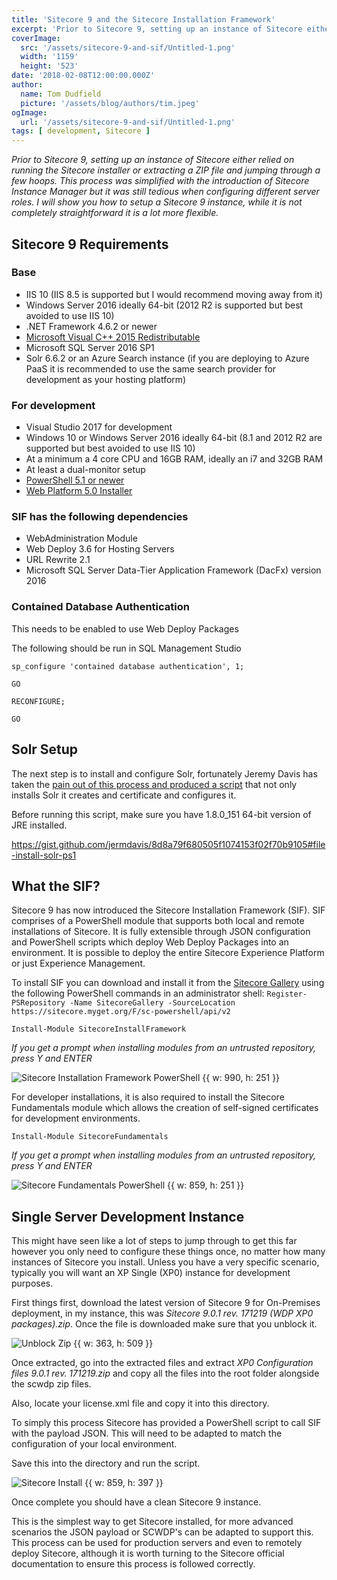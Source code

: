 ```yaml
---
title: 'Sitecore 9 and the Sitecore Installation Framework'
excerpt: 'Prior to Sitecore 9, setting up an instance of Sitecore either relied on running the Sitecore installer or extracting a ZIP file and jumping through a few hoops. This process was simplified with the introduction of Sitecore Instance Manager but it was still tedious when configuring different server roles. I will show you how to setup a Sitecore 9 instance, while it is not completely straightforward it is a lot more flexible.'
coverImage: 
  src: '/assets/sitecore-9-and-sif/Untitled-1.png'
  width: '1159'
  height: '523'
date: '2018-02-08T12:00:00.000Z'
author:
  name: Tom Dudfield
  picture: '/assets/blog/authors/tim.jpeg'
ogImage:
  url: '/assets/sitecore-9-and-sif/Untitled-1.png'
tags: [ development, Sitecore ]
---
```


*Prior to Sitecore 9, setting up an instance of Sitecore either relied on running the Sitecore installer or extracting a ZIP file and jumping through a few hoops. This process was simplified with the introduction of Sitecore Instance Manager but it was still tedious when configuring different server roles. I will show you how to setup a Sitecore 9 instance, while it is not completely straightforward it is a lot more flexible.*

## Sitecore 9 Requirements
### Base
* IIS 10 (IIS 8.5 is supported but I would recommend moving away from it)
* Windows Server 2016 ideally 64-bit (2012 R2 is supported but best avoided to use IIS 10)
* .NET Framework 4.6.2 or newer
* [Microsoft Visual C++ 2015 Redistributable](https://www.microsoft.com/en-us/download/details.aspx?id=53587)
* Microsoft SQL Server 2016 SP1
* Solr 6.6.2 or an Azure Search instance (if you are deploying to Azure PaaS it is recommended to use the same search provider for development as your hosting platform)

### For development
* Visual Studio 2017 for development
* Windows 10 or Windows Server 2016 ideally 64-bit (8.1 and 2012 R2 are supported but best avoided to use IIS 10)
* At a minimum a 4 core CPU and 16GB RAM, ideally an i7 and 32GB RAM
* At least a dual-monitor setup
* [PowerShell 5.1 or newer](https://www.microsoft.com/en-us/download/details.aspx?id=54616)
* [Web Platform 5.0 Installer](https://www.iis.net/downloads/microsoft/web-platform-installer)

### SIF has the following dependencies
* WebAdministration Module
* Web Deploy 3.6 for Hosting Servers
* URL Rewrite 2.1
* Microsoft SQL Server Data-Tier Application Framework (DacFx) version 2016

### Contained Database Authentication
This needs to be enabled to use Web Deploy Packages

The following should be run in SQL Management Studio

`sp_configure 'contained database authentication', 1;`

`GO`

`RECONFIGURE;`

`GO`

## Solr Setup
The next step is to install and configure Solr, fortunately Jeremy Davis has taken the [pain out of this process and produced a script](https://jermdavis.wordpress.com/2017/10/30/low-effort-solr-installs/) that not only installs Solr it creates and certificate and configures it.

Before running this script, make sure you have 1.8.0_151 64-bit version of JRE installed.

<script src="https://gist.github.com/TomDudfield/d9b666433d8e1ebc335bdd53b76635c4.js"></script>
https://gist.github.com/jermdavis/8d8a79f680505f1074153f02f70b9105#file-install-solr-ps1

## What the SIF?
Sitecore 9 has now introduced the Sitecore Installation Framework (SIF). SIF comprises of a  PowerShell module that supports both local and remote installations of Sitecore. It is fully extensible through JSON configuration and PowerShell scripts which deploy Web Deploy Packages into an environment. It is possible to deploy the entire Sitecore Experience Platform or just Experience Management.

To install SIF you can download and install it from the [Sitecore Gallery](https://sitecore.myget.org/gallery/sc-powershell) using the following PowerShell commands in an administrator shell:
`Register-PSRepository -Name SitecoreGallery -SourceLocation https://sitecore.myget.org/F/sc-powershell/api/v2`

`Install-Module SitecoreInstallFramework`

*If you get a prompt when installing modules from an untrusted repository, press Y and ENTER*

![Sitecore Installation Framework PowerShell {{ w: 990, h: 251 }}](/assets/sitecore-9-and-sif/Untitled-2.png)

For developer installations, it is also required to install the Sitecore Fundamentals module which allows the creation of self-signed certificates for development environments.

`Install-Module SitecoreFundamentals`

*If you get a prompt when installing modules from an untrusted repository, press Y and ENTER*

![Sitecore Fundamentals PowerShell {{ w: 859, h: 251 }}](/assets/sitecore-9-and-sif/2.png)

## Single Server Development Instance
This might have seen like a lot of steps to jump through to get this far however you only need to configure these things once, no matter how many instances of Sitecore you install. Unless you have a very specific scenario, typically you will want an XP Single (XP0) instance for development purposes.

First things first, download the latest version of Sitecore 9 for On-Premises deployment, in my instance, this was *Sitecore 9.0.1 rev. 171219 (WDP XP0 packages).zip*. Once the file is downloaded make sure that you unblock it.

![Unblock Zip {{ w: 363, h: 509 }}](/assets/sitecore-9-and-sif/blocked.png)

Once extracted, go into the extracted files and extract *XP0 Configuration files 9.0.1 rev. 171219.zip* and copy all the files into the root folder alongside the scwdp zip files.

Also, locate your license.xml file and copy it into this directory.

To simply this process Sitecore has provided a PowerShell script to call SIF with the payload JSON. This will need to be adapted to match the configuration of your local environment.

<script src="https://gist.github.com/TomDudfield/d708dcdbad1224eda5a6770c2523f3d4.js"></script>

Save this into the directory and run the script.

![Sitecore Install {{ w: 859, h: 397 }}](/assets/sitecore-9-and-sif/install-1.png)

Once complete you should have a clean Sitecore 9 instance. 

This is the simplest way to get Sitecore installed, for more advanced scenarios the JSON payload or SCWDP's can be adapted to support this. This process can be used for production servers and even to remotely deploy Sitecore, although it is worth turning to the Sitecore official documentation to ensure this process is followed correctly.